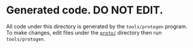# Generated code. DO NOT EDIT.

All code under this directory is generated by the `tools/protogen` program. To make changes, edit files under the [`proto/`](/bread/proto) directory then run `tools/protogen`.
